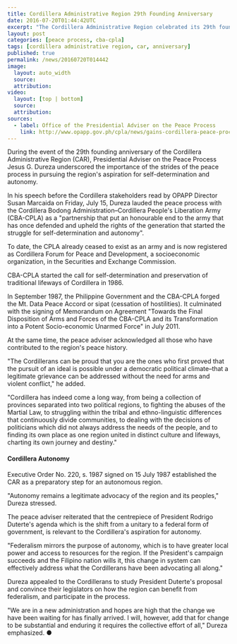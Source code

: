 ```yaml
---
title: Cordillera Administrative Region 29th Founding Anniversary
date: 2016-07-20T01:44:42UTC
excerpt: "The Cordillera Administrative Region celebrated its 29th founding anniversary on 15 July held in Baguio Convention Center with the theme 'CAR at 29: Working Together for an Autonomous and Empowered Cordillera.'"
layout: post
categories: [peace process, cba-cpla]
tags: [cordillera administrative region, car, anniversary]
published: true
permalink: /news/20160720T014442
image:
  layout: auto_width
  source: 
  attribution: 
video:
  layout: [top | bottom]
  source: 
  attribution: 
sources:
  - label: Office of the Presidential Adviser on the Peace Process
    link: http://www.opapp.gov.ph/cpla/news/gains-cordillera-peace-process-key-region%E2%80%99s-bid-autonomy
---
```


During the event of the 29th founding anniversary of the Cordillera Administrative Region (CAR), Presidential Adviser on the Peace Process Jesus G. Dureza
underscored the importance of the strides of the peace process in pursuing the region's aspiration for self-determination and autonomy.

In his speech before the Cordillera stakeholders read by OPAPP Director Susan Marcaida on Friday, July 15, Dureza lauded the peace process with the Cordillera Bodong
Administration–Cordillera People's Liberation Army (CBA-CPLA) as a "partnership that put an honourable end to the army that has once defended and upheld the rights of the
generation that started the struggle for self-determination and autonomy".

To date, the CPLA already ceased to exist as an army and is now registered as Cordillera Forum for Peace and Development, a socioeconomic organization, in the Securities
and Exchange Commission.

CBA-CPLA started the call for self-determination and preservation of traditional lifeways of Cordillera in 1986.

In September 1987, the Philippine Government and the CBA-CPLA forged the Mt. Data Peace Accord or sipat (cessation of hostilities). It culminated with the signing of
Memorandum on Agreement "Towards the Final Disposition of Arms and Forces of the CBA-CPLA and its Transformation into a Potent Socio-economic Unarmed Force" in July
2011.

At the same time, the peace adviser acknowledged all those who have contributed to the region's peace history.

"The Cordillerans can be proud that you are the ones who first proved that the pursuit of an ideal is possible under a democratic political climate–that a legitimate grievance
can be addressed without the need for arms and violent conflict," he added.

"Cordillera has indeed come a long way, from being a collection of provinces separated into two political regions, to fighting the abuses of the Martial Law, to struggling within
the tribal and ethno-linguistic differences that continuously divide communities, to dealing with the decisions of politicians which did not always address the needs of the
people, and to finding its own place as one region united in distinct culture and lifeways, charting its own journey and destiny."

#### Cordillera Autonomy

Executive Order No. 220, s. 1987 signed on 15 July 1987 established the CAR as a preparatory step for an autonomous region.

"Autonomy remains a legitimate advocacy of the region and its peoples," Dureza stressed.

The peace adviser reiterated that the centrepiece of President Rodrigo Duterte's agenda which is the shift from a unitary to a federal form of government, is relevant to the
Cordillera's aspiration for autonomy.

"Federalism mirrors the purpose of autonomy, which is to have greater local power and access to resources for the region. If the President's campaign succeeds and the
Filipino nation wills it, this change in system can effectively address what the Cordillerans have been advocating all along."

Dureza appealed to the Cordillerans to study President Duterte's proposal and convince their legislators on how the region can benefit from federalism, and participate in the
process.

"We are in a new administration and hopes are high that the change we have been waiting for has finally arrived. I will, however, add that for change to be substantial and
enduring it requires the collective effort of all," Dureza emphasized.
&#x25cf;
